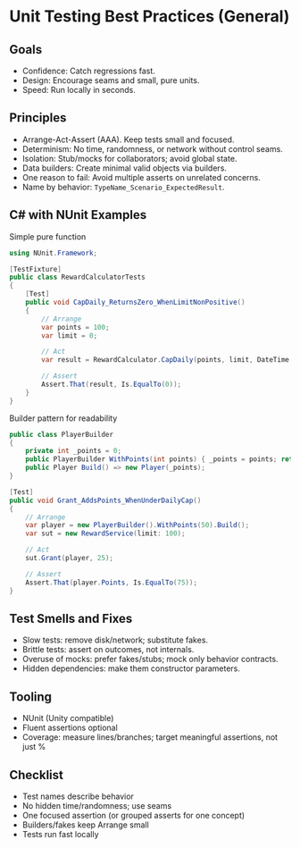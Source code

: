 Unit Testing Best Practices (General)
=====================================

Goals
-----
- Confidence: Catch regressions fast.
- Design: Encourage seams and small, pure units.
- Speed: Run locally in seconds.

Principles
----------
- Arrange-Act-Assert (AAA). Keep tests small and focused.
- Determinism: No time, randomness, or network without control seams.
- Isolation: Stub/mocks for collaborators; avoid global state.
- Data builders: Create minimal valid objects via builders.
- One reason to fail: Avoid multiple asserts on unrelated concerns.
- Name by behavior: `TypeName_Scenario_ExpectedResult`.

C# with NUnit Examples
----------------------

Simple pure function

```csharp
using NUnit.Framework;

[TestFixture]
public class RewardCalculatorTests
{
    [Test]
    public void CapDaily_ReturnsZero_WhenLimitNonPositive()
    {
        // Arrange
        var points = 100;
        var limit = 0;

        // Act
        var result = RewardCalculator.CapDaily(points, limit, DateTime.UtcNow);

        // Assert
        Assert.That(result, Is.EqualTo(0));
    }
}
```

Builder pattern for readability

```csharp
public class PlayerBuilder
{
    private int _points = 0;
    public PlayerBuilder WithPoints(int points) { _points = points; return this; }
    public Player Build() => new Player(_points);
}
```

```csharp
[Test]
public void Grant_AddsPoints_WhenUnderDailyCap()
{
    // Arrange
    var player = new PlayerBuilder().WithPoints(50).Build();
    var sut = new RewardService(limit: 100);

    // Act
    sut.Grant(player, 25);

    // Assert
    Assert.That(player.Points, Is.EqualTo(75));
}
```

Test Smells and Fixes
---------------------
- Slow tests: remove disk/network; substitute fakes.
- Brittle tests: assert on outcomes, not internals.
- Overuse of mocks: prefer fakes/stubs; mock only behavior contracts.
- Hidden dependencies: make them constructor parameters.

Tooling
-------
- NUnit (Unity compatible)
- Fluent assertions optional
- Coverage: measure lines/branches; target meaningful assertions, not just %

Checklist
---------
- Test names describe behavior
- No hidden time/randomness; use seams
- One focused assertion (or grouped asserts for one concept)
- Builders/fakes keep Arrange small
- Tests run fast locally
